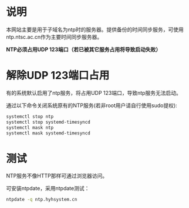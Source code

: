# 说明

本网站主要是用于子域名为ntp时的服务器。提供备份的时间同步服务，可使用ntp.ntsc.ac.cn作为主要时间同步服务器。

**NTP必须占用UDP 123端口（若已被其它服务占用将导致启动失败）**

# 解除UDP 123端口占用

有的系统默认启用了ntp服务，将占用UDP 123端口，导致ntp服务无法启动。

通过以下命令关闭系统原有的NTP服务(若非root用户请自行使用sudo提权):

```bash
systemctl stop ntp
systemctl stop systemd-timesyncd
systemctl mask ntp
systemctl mask systemd-timesyncd
```

# 测试

NTP服务不像HTTP那样可通过浏览器访问。

可安装ntpdate，采用ntpdate测试：

```bash
ntpdate -q ntp.hyhsystem.cn
```

